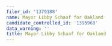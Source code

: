 ```yaml
---
filer_id: '1379188'
name: Mayor Libby Schaaf for Oakland
candidate_controlled_id: '1395968'
data_warning: ''
title: Mayor Libby Schaaf for Oakland
---
```

